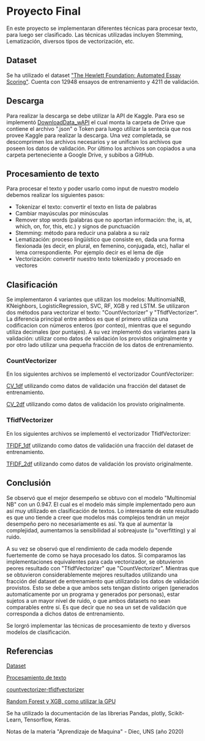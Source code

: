 # Proyecto Final

En este proyecto se implementaran diferentes técnicas para procesar texto, para luego ser clasificado. Las técnicas utilizadas incluyen Stemming, Lematización, diversos tipos de vectorización, etc.

## Dataset
Se ha utilizado el dataset ["The Hewlett Foundation: Automated Essay Scoring"](https://www.kaggle.com/c/asap-aes). Cuenta con 12948 ensayos de entrenamiento y 4211 de validación.

## Descarga
Para realizar la descarga se debe utilizar la API de Kaggle. Para eso se implementó [DownloadData_wAPI](https://github.com/GastonRAraujo/Materia-Ap_Maq/blob/master/Proyecto_Final/DownloadData_wAPI.ipynb) el cual monta la carpeta de Drive que contiene el archivo ".json" o Token
para luego utilizar la sentecia que nos provee Kaggle para realizar la descarga. Una vez completada, se descomprimen los archivos necesarios y se unifican los archivos que poseen los datos de validación. Por último los archivos son copiados a una carpeta perteneciente a Google Drive, y subibos a GitHub.

## Procesamiento de texto
Para procesar el texto y poder usarlo como input de nuestro modelo debemos realizar los siguientes pasos:

* Tokenizar el texto: convertir el texto en lista de palabras
* Cambiar mayúsculas por minúsculas
* Remover stop words (palabras que no aportan información: the, is, at, which, on, for, this, etc.) y signos de punctuación
* Stemming: método para reducir una palabra a su raíz
* Lematización: proceso lingüístico que consiste en, dada una forma flexionada (es decir, en plural, en femenino, conjugada, etc), hallar el lema correspondiente. Por ejemplo decir es el lema de dije
* Vectorización: convertir nuestro texto tokenizado y procesado en vectores

## Clasificación
Se implementaron 4 variantes que utilizan los modelos: MultinomialNB,	KNeighbors,	LogisticRegression,	SVC,	RF, XGB y	red LSTM. Se utilizaron dos métodos para vectorizar el texto: "CountVectorizer" y "TfidfVectorizer". La diferencia principal entre ambos es que el primero utiliza una codificacion con números enteros (por conteo), mientras que el segundo utiliza decimales (por puntajes). 
A su vez implementó dos variantes para la validación: utilizar como datos de validación los provistos originalmente y por otro lado utilizar una pequeña fracción de los datos de entrenamiento.

### CountVectorizer 
En los siguientes archivos se implementó el vectorizador CountVectorizer:

[CV_1df](https://github.com/GastonRAraujo/Materia-Ap_Maq/blob/master/Proyecto_Final/CV_1df.ipynb) utilizando como datos de validación una fracción del dataset de entrenamiento.

[CV_2df](https://github.com/GastonRAraujo/Materia-Ap_Maq/blob/master/Proyecto_Final/CV_2df.ipynb) utilizando como datos de validación los provisto originalmente.


### TfidfVectorizer
En los siguientes archivos se implementó el vectorizador TfidfVectorizer:

[TFIDF_1df](https://github.com/GastonRAraujo/Materia-Ap_Maq/blob/master/Proyecto_Final/TFIDF_1df.ipynb) utilizando como datos de validación una fracción del dataset de entrenamiento.

[TFIDF_2df](https://github.com/GastonRAraujo/Materia-Ap_Maq/blob/master/Proyecto_Final/TFIDF_2df.ipynb) utilizando como datos de validación los provisto originalmente.


## Conclusión
Se observó que el mejor desempeño se obtuvo con el modelo "Multinomial NB" con un 0.947. El cual es el modelo más simple implementado pero aun así muy utilizado en clasificación de textos. Lo interesante de este resultado es que uno tiende a creer que modelos más complejos tendrán un mejor desempeño pero no necesariamente es así. Ya que al aumentar la complejidad, aumentamos la sensibilidad al sobreajuste (u "overfitting) y al ruido.

A su vez se observó que el rendimiento de cada modelo depende fuertemente de como se haya procesado los datos. Si comparamos las implementaciones equivalentes para cada vectorizador, se obtuvieron peores resultado con "TfidfVectorizer" que "CountVectorizer". Mientras que se obtuvieron considerablemente mejores resultados utilizando una fracción del dataset de entrenamiento que utilizando los datos de validación provistos. Esto se debe a que ambos sets tengan distinto origen (generados automaticamente por un programa y generados por personas), estar sujetos a un mayor nivel de ruido, o que ambos datasets no sean comparables entre sí. Es que decir que no sea un set de validación que corresponda a dichos datos de entrenamiento.

Se lorgró implementar las técnicas de procesamiento de texto y diversos modelos de clasificación.

## Referencias

[Dataset](https://www.kaggle.com/c/asap-aes)

[Procesamiento de texto](https://www.kaggle.com/sudalairajkumar/getting-started-with-text-preprocessing/notebook#Spelling-Correction)

[countvectorizer-tfidfvectorizer](https://www.kaggle.com/adamschroeder/countvectorizer-tfidfvectorizer-predict-comments)

[Random Forest y XGB, como utilizar la GPU](https://medium.datadriveninvestor.com/increasing-the-power-of-xgboost-with-the-use-of-google-colabs-gpu-230f11fcdea4)

Se ha utilizado la documentación de las librerias Pandas, plotly, Scikit-Learn, Tensorflow, Keras.

Notas de la materia "Aprendizaje de Maquina" - Diec, UNS (año 2020)
